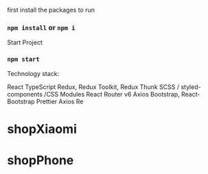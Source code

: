 first install the packages to run

 ### `npm install` or `npm i`


Start Project

### `npm start`


Technology stack:

React
TypeScript
Redux, Redux Toolkit, Redux Thunk
SCSS / styled-components /CSS Modules
React Router v6
Axios
Bootstrap, React-Bootstrap
Prettier
Axios
Re
# shopXiaomi
# shopPhone
